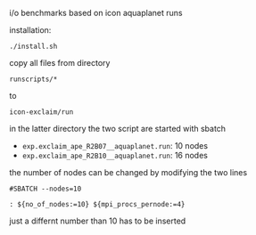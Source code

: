i/o benchmarks based on icon aquaplanet runs

installation:

```
./install.sh
```

copy all files from directory

```
runscripts/*
```

to

```
icon-exclaim/run
```

in the latter directory the two script are started with sbatch

* `exp.exclaim_ape_R2B07__aquaplanet.run`: 10 nodes
* `exp.exclaim_ape_R2B10__aquaplanet.run`: 16 nodes

the number of nodes can be changed by modifying the two lines

```
#SBATCH --nodes=10

: ${no_of_nodes:=10} ${mpi_procs_pernode:=4}
```

just a differnt number than 10 has to be inserted
